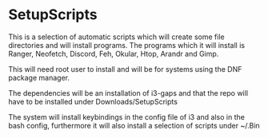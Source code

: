 # SetupScripts
This is a selection of automatic scripts which will create some file directories
and will install programs. The programs which it will install is Ranger, Neofetch, 
Discord, Feh, Okular, Htop, Arandr and Gimp.

This will need root user to install and will be for systems using the DNF
package manager.

The dependencies will be an installation of i3-gaps and that the repo will 
have to be installed under Downloads/SetupScripts

The system will install keybindings in the config file of i3 and also in the
bash config, furthermore it will also install a selection of scripts under ~/.Bin
